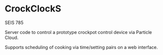# CrockClockS
SEIS 785

Server code to control a prototype crockpot control device via Particle Cloud.

Supports scheduling of cooking via time/setting pairs on a web interface.
